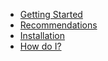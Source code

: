 <!--
// Tina4 : This Is Not Another Framework
// Created with : PHPStorm
// User : andrevanzuydam
// Copyright (C)
// Contact : andre@codeinfinity.co.za
-->

   * [Getting Started](/)
   * [Recommendations](recommendations.md)
   * [Installation](installation.md)
   * [How do I?](howdoi.md)
